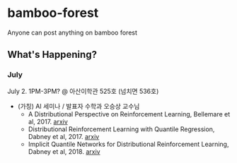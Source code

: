 # bamboo-forest
Anyone can post anything on bamboo forest

## What's Happening?


### July

July 2. 1PM-3PM? @ 아산이학관 525호 (넘치면 536호)
- (가칭) AI 세미나 / 발표자 수학과 오승상 교수님
  - A Distributional Perspective on Reinforcement Learning, Bellemare et al, 2017. [arxiv](https://arxiv.org/abs/1707.06887)
  - Distributional Reinforcement Learning with Quantile Regression, Dabney et al, 2017. [arxiv](https://arxiv.org/abs/1710.10044)
  - Implicit Quantile Networks for Distributional Reinforcement Learning, Dabney et al, 2018. [arxiv](https://arxiv.org/abs/1806.06923)
  
  
